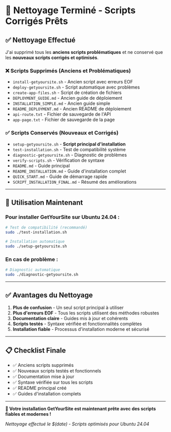 # 🧹 Nettoyage Terminé - Scripts Corrigés Prêts

## ✅ Nettoyage Effectué

J'ai supprimé tous les **anciens scripts problématiques** et ne conservé que les **nouveaux scripts corrigés et optimisés**.

### ❌ Scripts Supprimés (Anciens et Problématiques)
- `install-getyoursite.sh` - Ancien script avec erreurs EOF
- `deploy-getyoursite.sh` - Script automatique avec problèmes
- `create-app-files.sh` - Script de création de fichiers
- `DEPLOYMENT_GUIDE.md` - Ancien guide de déploiement
- `INSTALLATION_SIMPLE.md` - Ancien guide simple
- `README_DEPLOYMENT.md` - Ancien README de déploiement
- `api-route.txt` - Fichier de sauvegarde de l'API
- `app-page.txt` - Fichier de sauvegarde de la page

### ✅ Scripts Conservés (Nouveaux et Corrigés)
- `setup-getyoursite.sh` - **Script principal d'installation**
- `test-installation.sh` - Test de compatibilité système
- `diagnostic-getyoursite.sh` - Diagnostic de problèmes
- `verify-scripts.sh` - Vérification de syntaxe
- `README.md` - Guide principal
- `README_INSTALLATION.md` - Guide d'installation complet
- `QUICK_START.md` - Guide de démarrage rapide
- `SCRIPT_INSTALLATION_FINAL.md` - Résumé des améliorations

---

## 🚀 Utilisation Maintenant

### Pour installer GetYourSite sur Ubuntu 24.04 :

```bash
# Test de compatibilité (recommandé)
sudo ./test-installation.sh

# Installation automatique
sudo ./setup-getyoursite.sh
```

### En cas de problème :

```bash
# Diagnostic automatique
sudo ./diagnostic-getyoursite.sh
```

---

## ✅ Avantages du Nettoyage

1. **Plus de confusion** - Un seul script principal à utiliser
2. **Plus d'erreurs EOF** - Tous les scripts utilisent des méthodes robustes
3. **Documentation claire** - Guides mis à jour et cohérents
4. **Scripts testés** - Syntaxe vérifiée et fonctionnalités complètes
5. **Installation fiable** - Processus d'installation moderne et sécurisé

---

## 📋 Checklist Finale

- ✅ Anciens scripts supprimés
- ✅ Nouveaux scripts testés et fonctionnels
- ✅ Documentation mise à jour
- ✅ Syntaxe vérifiée sur tous les scripts
- ✅ README principal créé
- ✅ Guides d'installation complets

---

**🎉 Votre installation GetYourSite est maintenant prête avec des scripts fiables et modernes !**

*Nettoyage effectué le $(date) - Scripts optimisés pour Ubuntu 24.04*